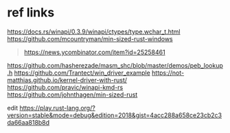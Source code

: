 # ref links

https://docs.rs/winapi/0.3.9/winapi/ctypes/type.wchar_t.html
https://github.com/mcountryman/min-sized-rust-windows
> https://news.ycombinator.com/item?id=25258461

https://github.com/hasherezade/masm_shc/blob/master/demos/peb_lookup.h
https://github.com/Trantect/win_driver_example
https://not-matthias.github.io/kernel-driver-with-rust/
https://github.com/pravic/winapi-kmd-rs
https://github.com/johnthagen/min-sized-rust


edit
https://play.rust-lang.org/?version=stable&mode=debug&edition=2018&gist=4acc288a658ce23cb2c3da66aa818b8d